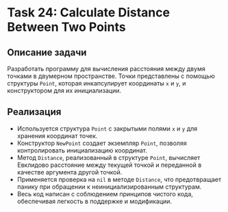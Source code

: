 # Task 24: Calculate Distance Between Two Points

## Описание задачи

Разработать программу для вычисления расстояния между двумя точками в двумерном пространстве. Точки представлены с помощью структуры `Point`, которая инкапсулирует координаты `x` и `y`, и конструктором для их инициализации.

## Реализация

- Используется структура `Point` с закрытыми полями `x` и `y` для хранения координат точек.
- Конструктор `NewPoint` создает экземпляр `Point`, позволяя контролировать инициализацию координат.
- Метод `Distance`, реализованный в структуре `Point`, вычисляет Евклидово расстояние между текущей точкой и переданной в качестве аргумента другой точкой.
- Применяется проверка на `nil` в методе `Distance`, что предотвращает панику при обращении к неинициализированным структурам.
- Весь код написан с соблюдением принципов чистого кода, обеспечивая легкость в поддержке и модификации.
